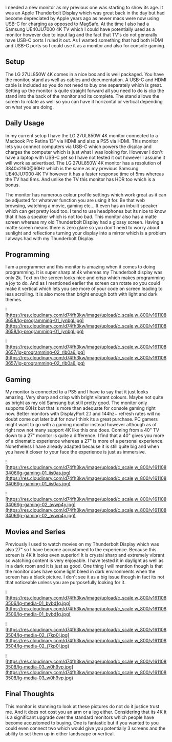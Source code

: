I needed a new monitor as my previous one was starting to show its age. It was an Apple Thunderbolt Display which was great back in the day but had become depreciated by Apple years ago as newer macs were now using USB-C for charging as opposed to MagSafe. At the time I also had a Samsung UE40JU7000 4K TV which I could have potentially used as a monitor however due to input lag and the fact that TV's do not generally have USB-C ports I ruled it out. As I wanted something that had both HDMI and USB-C ports so I could use it as a monitor and also for console gaming.

## Setup

The LG 27UL850W 4K comes in a nice box and is well packaged. You have the monitor, stand as well as cables and documentation. A USB-C and HDMI cable is included so you do not need to buy one separately which is great. Setting up the monitor is quite straight forward all you need to do is clip the stand into the back of the monitor and its complete. The stand allows the screen to rotate as well so you can have it horizontal or vertical depending on what you are doing.

## Daily Usage

In my current setup I have the LG 27UL850W 4K monitor connected to a Macbook Pro Retina 13" via HDMI and also a PS5 via HDMI. This monitor lets you connect computers via USB-C which powers the display and charges the computer which is just what I was looking for. However I don't have a laptop with USB-C yet so I have not tested it out however I assume it will work as advertised. The LG 27UL850W 4K monitor has a resolution of 3840x2160@60Hz which is the same as my previous Samsung UE40JU7000 4K TV however it has a faster response time of 5ms whereas the TV had 8ms. And unlike the TV this monitor has HDR too which is a bonus.

The monitor has numerous colour profile settings which work great as it can be adjusted for whatever function you are using it for. Be that web browsing, watching a movie, gaming etc... It even has an inbuilt speaker which can get pretty loud too. I tend to use headphones but its nice to know that it has a speaker which is not too bad. This monitor also has a matte screen whereas my old Thunderbolt Display had a glossy screen. Having a matte screen means there is zero glare so you don't need to worry about sunlight and reflections turning your display into a mirror which is a problem I always had with my Thunderbolt Display.

## Programming

I am a programmer and this monitor is amazing when it comes to doing programming. It is super sharp at 4k whereas my Thunderbolt display was only 2k. Text on the screen looks nice and crisp which makes programming a joy to do. And as I mentioned earlier the screen can rotate so you could make it vertical which lets you see more of your code on screen leading to less scrolling. It is also more than bright enough both with light and dark themes.

![https://res.cloudinary.com/d74fh3kw/image/upload/c_scale,w_800/v1611083658/lg-programming-01_jynbgl.jpg](https://res.cloudinary.com/d74fh3kw/image/upload/c_scale,w_800/v1611083658/lg-programming-01_jynbgl.jpg)

![https://res.cloudinary.com/d74fh3kw/image/upload/c_scale,w_800/v1611083657/lg-programming-02_rlb0a6.jpg](https://res.cloudinary.com/d74fh3kw/image/upload/c_scale,w_800/v1611083657/lg-programming-02_rlb0a6.jpg)

## Gaming

My monitor is connected to a PS5 and I have to say that it just looks amazing. Very sharp and crisp with bright vibrant colours. Maybe not quite as bright as my old Samsung but still pretty good. The monitor only supports 60Hz but that is more than adequate for console gaming right now. Better monitors with DisplayPort 2.1 and 144hz+ refresh rates will no doubt come out later but for now I think its a great purchase. PC gamers might want to go with a gaming monitor instead however although as of right now not many support 4K like this one does. Coming from a 40" TV down to a 27" monitor is quite a difference. I find that a 40" gives you more of a cinematic experience whereas a 27" is more of a personal experience. Nonetheless I have already adapted because it is still quite big and when you have it closer to your face the experience is just as immersive.

![https://res.cloudinary.com/d74fh3kw/image/upload/c_scale,w_800/v1611083406/lg-gaming-01_iis0as.jpg](https://res.cloudinary.com/d74fh3kw/image/upload/c_scale,w_800/v1611083406/lg-gaming-01_iis0as.jpg)

![https://res.cloudinary.com/d74fh3kw/image/upload/c_scale,w_800/v1611083406/lg-gaming-02_avwp4y.jpg](https://res.cloudinary.com/d74fh3kw/image/upload/c_scale,w_800/v1611083406/lg-gaming-02_avwp4y.jpg)

## Movies and Series

Previously I used to watch movies on my Thunderbolt Display which was also 27" so I have become accustomed to the experience. Because this screen is 4K it looks even superior! It is crystal sharp and extremely vibrant so watching content is very enjoyable. I have tested it in daylight as well as in a dark room and it is just as good. One thing I will mention though is that the monitor does have some light bleed in dark environments when the screen has a black picture. I don't see it as a big issue though in fact its not that noticeable unless you are purposefully looking for it.

![https://res.cloudinary.com/d74fh3kw/image/upload/c_scale,w_800/v1611083506/lg-media-01_bvbd1g.jpg](https://res.cloudinary.com/d74fh3kw/image/upload/c_scale,w_800/v1611083506/lg-media-01_bvbd1g.jpg)

![https://res.cloudinary.com/d74fh3kw/image/upload/c_scale,w_800/v1611083504/lg-media-02_j7kp0l.jpg](https://res.cloudinary.com/d74fh3kw/image/upload/c_scale,w_800/v1611083504/lg-media-02_j7kp0l.jpg)

![https://res.cloudinary.com/d74fh3kw/image/upload/c_scale,w_800/v1611083508/lg-media-03_w0h9vp.jpg](https://res.cloudinary.com/d74fh3kw/image/upload/c_scale,w_800/v1611083508/lg-media-03_w0h9vp.jpg)

## Final Thoughts

This monitor is stunning to look at these pictures do not do it justice trust me. And it does not cost you an arm or a leg either. Considering that its 4K it is a significant upgrade over the standard monitors which people have become accustomed to buying. One is fantastic but if you wanted to you could even connect two which would give you potentially 3 screens and the ability to set them up in either landscape or vertical.
